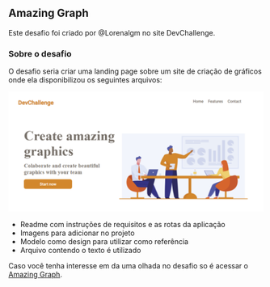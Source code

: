 ## Amazing Graph

Este desafio foi criado por @Lorenalgm no site DevChallenge.

### Sobre o desafio
O desafio seria criar uma landing page sobre um site de criação de gráficos onde ela disponibilizou os seguintes arquivos:

![img](https://github.com/Lucas-Machado-Alves/Desafios_DevChalleng/blob/main/img/OKIspKG%20-%20Imgur.png?raw=true "img")

-  Readme com instruções de requisitos e as rotas da aplicação
-  Imagens para adicionar no projeto
- Modelo como design para utilizar como referência
- Arquivo contendo o texto é utilizado

Caso você tenha interesse em da uma olhada no desafio so é acessar o [Amazing Graph](https://devchallenge.com.br/challenges/5ec9a7fc10e94a38493d3910/details "Amazing Graph").


